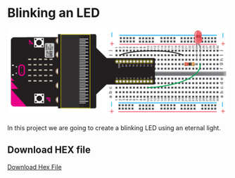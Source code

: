 # Blinking an LED

![alt text](blinking-led.png "Blinking an LED")

In this project we are going to create a blinking LED using an eternal light.

## Download HEX file
[Download Hex File](https://github.com/Jaycar-Electronics/micro-bit-Starter-Kit/blob/master/Project%202%20-%20Blinking%20an%20LED/Blinking-LED.zip?raw=true)
